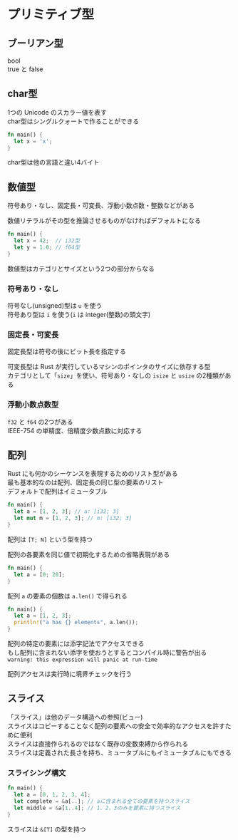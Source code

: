 # プリミティブ型

## ブーリアン型

bool  
true と false

## char型

1つの Unicode のスカラー値を表す  
char型はシングルクォートで作ることができる

```rust
fn main() {
  let x = 'x';
}
```

char型は他の言語と違い4バイト

## 数値型

符号あり・なし、固定長・可変長、浮動小数点数・整数などがある

数値リテラルがその型を推論させるものがなければデフォルトになる

```rust
fn main() {
  let x = 42;  // i32型
  let y = 1.0; // f64型
}
```

数値型はカテゴリとサイズという2つの部分からなる

### 符号あり・なし

符号なし(unsigned)型は `u` を使う  
符号あり型は `i` を使う(`i` は integer(整数)の頭文字)

### 固定長・可変長

固定長型は符号の後にビット長を指定する

可変長型は Rust が実行しているマシンのポインタのサイズに依存する型  
カテゴリとして「`size`」を使い、符号あり・なしの `isize` と `usize` の2種類がある

### 浮動小数点数型

`f32` と `f64` の2つがある  
IEEE-754 の単精度、倍精度少数点数に対応する

## 配列

Rust にも何かのシーケンスを表現するためのリスト型がある  
最も基本的なのは配列、固定長の同じ型の要素のリスト  
デフォルトで配列はイミュータブル

```rust
fn main() {
  let a = [1, 2, 3]; // a: [i32; 3]
  let mut m = [1, 2, 3]; // m: [i32; 3]
}
```

配列は `[T; N]` という型を持つ

配列の各要素を同じ値で初期化するための省略表現がある

```rust
fn main() {
  let a = [0; 20];
}
```

配列 `a` の要素の個数は `a.len()` で得られる

```rust
fn main() {
  let a = [1, 2, 3];
  println!("a has {} elements", a.len());
}
```

配列の特定の要素には添字記法でアクセスできる  
もし配列に含まれない添字を使おうとするとコンパイル時に警告が出る  
`warning: this expression will panic at run-time`

配列アクセスは実行時に境界チェックを行う

## スライス

「スライス」は他のデータ構造への参照(ビュー)  
スライスはコピーすることなく配列の要素への安全で効率的なアクセスを許すために便利  
スライスは直接作られるのではなく既存の変数束縛から作られる  
スライスは定義された長さを持ち、ミュータブルにもイミュータブルにもできる

### スライシング構文

```rust
fn main() {
  let a = [0, 1, 2, 3, 4];
  let complete = &a[..]; // aに含まれる全ての要素を持つスライス
  let middle = &a[1..4]; // 1、2、3のみを要素に持つスライス
}
```

スライスは `&[T]` の型を持つ
